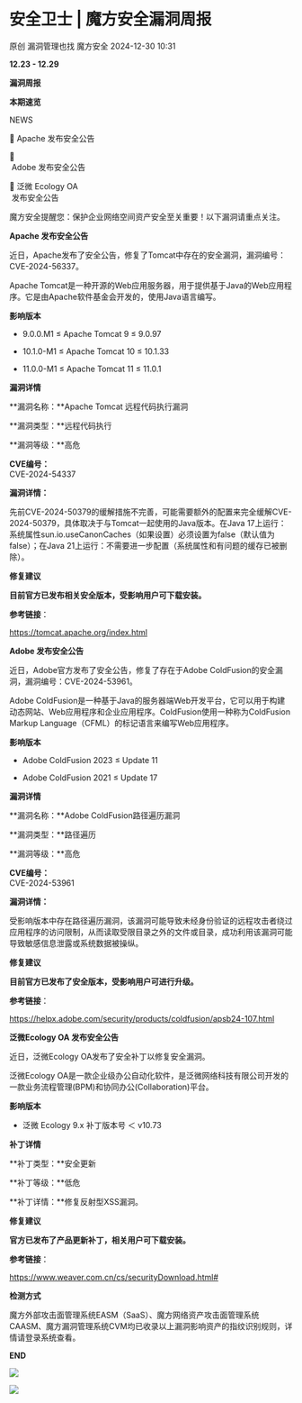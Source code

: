#  安全卫士 | 魔方安全漏洞周报   
原创 漏洞管理也找  魔方安全   2024-12-30 10:31  
  
**12.23 - 12.29**  
  
**漏洞周报**  
  
**本期速览**  
  
  
  
NEWS   
  
🔹 Apache 发布安全公告  
  
🔹  
 Adobe 发布安全公告  
  
🔹 泛微 Ecology OA  
 发布安全公告  
  
魔方安全提醒您：保护企业网络空间资产安全至关重要！以下漏洞请重点关注。  
  
  
  
  
**Apache 发布安全公告**  
  
  
  
近日，Apache发布了安全公告，修复了Tomcat中存在的安全漏洞，漏洞编号：CVE-2024-56337。  
  
Apache Tomcat是一种开源的Web应用服务器，用于提供基于Java的Web应用程序。它是由Apache软件基金会开发的，使用Java语言编写。  
  
**影响版本**  
  
- 9.0.0.M1 ≤ Apache Tomcat 9 ≤ 9.0.97  
  
- 10.1.0-M1 ≤ Apache Tomcat 10 ≤ 10.1.33  
  
- 11.0.0-M1 ≤ Apache Tomcat 11 ≤ 11.0.1  
  
  
  
**漏洞详情**  
  
**漏洞名称：**Apache Tomcat 远程代码执行漏洞  
  
**漏洞类型：**远程代码执行  
  
**漏洞等级：**高危  
  
**CVE编号：**  
CVE-2024-54337  
  
**漏洞详情：**  
  
先前CVE-2024-50379的缓解措施不完善，可能需要额外的配置来完全缓解CVE-2024-50379，具体取决于与Tomcat一起使用的Java版本。在Java 17上运行：系统属性sun.io.useCanonCaches（如果设置）必须设置为false（默认值为false）；在Java 21上运行：不需要进一步配置（系统属性和有问题的缓存已被删除）。  
  
**修复建议**  
  
**目前官方已发布相关安全版本，受影响用户可下载安装。**  
  
**参考链接**：  
  
https://tomcat.apache.org/index.html  
  
  
  
**Adobe 发布安全公告**  
  
  
  
近日，Adobe官方发布了安全公告，修复了存在于Adobe ColdFusion的安全漏洞，漏洞编号：CVE-2024-53961。  
  
Adobe ColdFusion是一种基于Java的服务器端Web开发平台，它可以用于构建动态网站、Web应用程序和企业应用程序。ColdFusion使用一种称为ColdFusion Markup Language（CFML）的标记语言来编写Web应用程序。  
  
**影响版本**  
  
- Adobe ColdFusion 2023 ≤ Update 11  
  
- Adobe ColdFusion 2021 ≤ Update 17  
  
  
  
**漏洞详情**  
  
**漏洞名称：**Adobe ColdFusion路径遍历漏洞  
  
**漏洞类型：**路径遍历  
  
**漏洞等级：**高危  
  
**CVE编号：**  
CVE-2024-53961  
  
**漏洞详情：**  
  
受影响版本中存在路径遍历漏洞，该漏洞可能导致未经身份验证的远程攻击者绕过应用程序的访问限制，从而读取受限目录之外的文件或目录，成功利用该漏洞可能导致敏感信息泄露或系统数据被操纵。  
  
**修复建议**  
  
**目前官方已发布了安全版本，受影响用户可进行升级。**  
  
**参考链接**：  
  
https://helpx.adobe.com/security/products/coldfusion/apsb24-107.html  
  
  
  
**泛微Ecology OA 发布安全公告**  
  
  
  
近日，泛微Ecology OA发布了安全补丁以修复安全漏洞。  
  
泛微Ecology OA是一款企业级办公自动化软件，是泛微网络科技有限公司开发的一款业务流程管理(BPM)和协同办公(Collaboration)平台。  
  
**影响版本**  
  
- 泛微 Ecology 9.x 补丁版本号 ＜ v10.73  
  
  
  
**补丁详情**  
  
**补丁类型：**安全更新  
  
**补丁等级：**低危  
  
**补丁详情：**修复反射型XSS漏洞。  
  
**修复建议**  
  
**官方已发布了产品更新补丁，相关用户可下载安装。**  
  
**参考链接**：  
  
https://www.weaver.com.cn/cs/securityDownload.html#  
  
  
**检测方式**  
   
  
魔方外部攻击面管理系统EASM（SaaS）、魔方网络资产攻击面管理系统CAASM、魔方漏洞管理系统CVM均已收录以上漏洞影响资产的指纹识别规则，详情请登录系统查看。  
  
  
**END**  
  
  
![](https://mmbiz.qpic.cn/sz_mmbiz_gif/ZTu8ibzLzefG4CZAWiaNKoksjibYJGNprGXDdA2GXJeiaAicO9I60X131BOe0BTiaPWKHYDnqyK8XIVATIIv5ZpUiarAw/640?wx_fmt=gif "")  
  
![](https://mmbiz.qpic.cn/sz_mmbiz_png/ZTu8ibzLzefG4CZAWiaNKoksjibYJGNprGXussU71ZYe92bmBibdz5IQBOBFm9ffrzwhkvnibghDoVCBDibZiawQrUhibA/640?wx_fmt=png "")  
  
  

